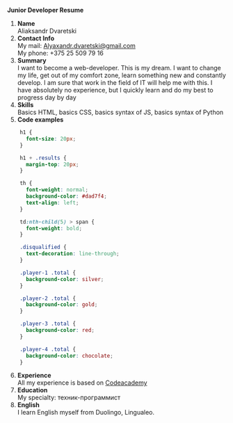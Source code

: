 **Junior Developer Resume**
1. **Name**<br/>Aliaksandr Dvaretski  
2. **Contact Info**<br/>My mail: Alyaxandr.dvaretski@gmail.com<br/>My phone: +375 25 509 79 16
3. **Summary**<br/>I want to become a web-developer. This is my dream. I want to change my life, get out of my comfort zone, learn something new and constantly develop. I am sure that work in the field of IT will help me with this. I have absolutely no experience, but I quickly learn and do my best to progress day by day
4. **Skills**<br/>Basics HTML, basics CSS, basics syntax of JS, basics syntax of Python
5. **Code examples**<br/>
```css  
    h1 {
      font-size: 20px;
    }

    h1 + .results {
      margin-top: 20px;
    }

    th {
      font-weight: normal;
      background-color: #dad7f4;
      text-align: left;
    }

    td:nth-child(5) > span {
      font-weight: bold;
    }

    .disqualified {
      text-decoration: line-through;
    }

    .player-1 .total {
      background-color: silver;
    }

    .player-2 .total {
      background-color: gold;
    }

    .player-3 .total {
      background-color: red;
    }

    .player-4 .total {
      background-color: chocolate;
    }  
```
6. **Experience**<br/>All my experience is based on  [Codeacademy](https://www.codecademy.com/)  
7. **Education**<br/>My specialty: техник-программист
8. **English**<br/>I learn English myself from Duolingo, Lingualeo.

